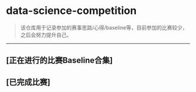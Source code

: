 # data-science-competition
>  该仓库用于记录参加的赛事思路/心得/baseline等，目前参加的比赛较少，之后会努力提升自己。
---
## [正在进行的比赛Baseline合集]

## [已完成比赛]

